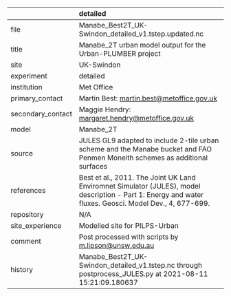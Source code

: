 |                   | detailed                                                                                                                                                |
|:------------------|:--------------------------------------------------------------------------------------------------------------------------------------------------------|
| file              | Manabe_Best2T_UK-Swindon_detailed_v1.tstep.updated.nc                                                                                                   |
| title             | Manabe_2T urban model output for the Urban-PLUMBER project                                                                                              |
| site              | UK-Swindon                                                                                                                                              |
| experiment        | detailed                                                                                                                                                |
| institution       | Met Office                                                                                                                                              |
| primary_contact   | Martin Best: martin.best@metoffice.gov.uk                                                                                                               |
| secondary_contact | Maggie Hendry: margaret.hendry@metoffice.gov.uk                                                                                                         |
| model             | Manabe_2T                                                                                                                                               |
| source            | JULES GL9 adapted to include 2-tile urban scheme and the Manabe bucket and FAO Penmen Moneith schemes as additional surfaces                            |
| references        | Best et al., 2011. The Joint UK Land Enviromnet Simulator (JULES), model description - Part 1: Energy and water fluxes. Geosci. Model Dev., 4, 677-699. |
| repository        | N/A                                                                                                                                                     |
| site_experience   | Modelled site for PILPS-Urban                                                                                                                           |
| comment           | Post processed with scripts by m.lipson@unsw.edu.au                                                                                                     |
| history           | Manabe_Best2T_UK-Swindon_detailed_v1.tstep.nc through postprocess_JULES.py at 2021-08-11 15:21:09.180637                                                |
